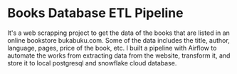# Books Database ETL Pipeline

It's a web scrapping project to get the data of the books that are listed in an online bookstore bukabuku.com. Some of the data includes the title, author, language, pages, price of the book, etc. I built a pipeline with Airflow to automate the works from extracting data from the website, transform it, and store it to local postgresql and snowflake cloud database.
